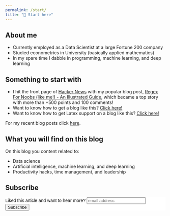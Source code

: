 ```yaml
---
permalink: /start/
title: "🎯 Start here"
---
```


## About me

- Currently employed as a Data Scientist at a large Fortune 200 company
- Studied econometrics in University (basically applied mathematics)
- In my spare time I dabble in programming, machine learning, and deep learning

## Something to start with

- I hit the front page of [Hacker News](https://news.ycombinator.com/item?id=20608032) with my
  popular blog post, [Regex For Noobs (like me!) - An Illustrated
Guide](https://news.ycombinator.com/item?id=20608032), which became a top story
with more than +500 points and 100 comments!
- Want to know how to get a blog like this? [Click here!](http://www.janmeppe.com/blog/How-to-add-mathjax-to-minimal-mistakes/)
- Want to know how to get Latex support on a blog like this? [Click here!](http://www.janmeppe.com/blog/How-to-add-mathjax-to-minimal-mistakes/)

For my recent blog posts click [here](http://www.janmeppe.com/posts/).

## What you will find on this blog

On this blog you content related to:
- Data science
- Artificial intelligence, machine learning, and deep learning
- Productivity hacks, time management, and leadership

## Subscribe

<!-- Begin Mailchimp Signup Form -->
<link href="//cdn-images.mailchimp.com/embedcode/horizontal-slim-10_7.css" rel="stylesheet" type="text/css">
<style type="text/css">
	#mc_embed_signup{background:#fff; clear:left; font:14px Helvetica,Arial,sans-serif; width:100%;}
	/* Add your own Mailchimp form style overrides in your site stylesheet or in this style block.
	   We recommend moving this block and the preceding CSS link to the HEAD of your HTML file. */
</style>
<div id="mc_embed_signup">
<form action="https://gmail.us3.list-manage.com/subscribe/post?u=92fe86c389878585bc87837e8&amp;id=50543deff9" method="post" id="mc-embedded-subscribe-form" name="mc-embedded-subscribe-form" class="validate" target="_blank" novalidate>
    <div id="mc_embed_signup_scroll">
	<label for="mce-EMAIL">Liked this article and want to hear more?</label>
	<input type="email" value="" name="EMAIL" class="email" id="mce-EMAIL" placeholder="email address" required>
    <!-- real people should not fill this in and expect good things - do not remove this or risk form bot signups-->
    <div style="position: absolute; left: -5000px;" aria-hidden="true"><input type="text" name="b_92fe86c389878585bc87837e8_50543deff9" tabindex="-1" value=""></div>
    <div class="clear"><input type="submit" value="Subscribe" name="subscribe" id="mc-embedded-subscribe" class="button"></div>
    </div>
</form>
</div>

<!--End mc_embed_signup-->
